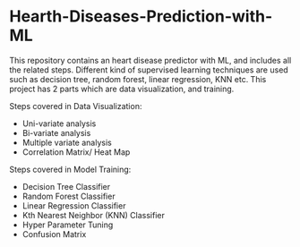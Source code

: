 # Hearth-Diseases-Prediction-with-ML
This repository contains an heart disease predictor with ML, and includes all the related steps. Different kind of supervised learning techniques are used such as decision tree, random forest, linear regression, KNN etc. This project has 2 parts which are data visualization, and training.

Steps covered in Data Visualization:

* Uni-variate analysis
* Bi-variate analysis
* Multiple variate analysis
* Correlation Matrix/ Heat Map

Steps covered in Model Training:

* Decision Tree Classifier
* Random Forest Classifier
* Linear Regression Classifier
* Kth Nearest Neighbor (KNN) Classifier
* Hyper Parameter Tuning
* Confusion Matrix

